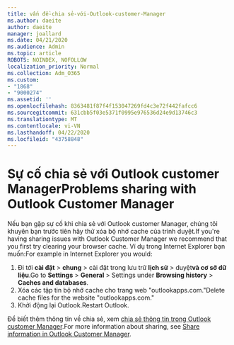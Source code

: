 ```yaml
---
title: vấn đề-chia sẻ-với-Outlook-customer-Manager
ms.author: daeite
author: daeite
manager: joallard
ms.date: 04/21/2020
ms.audience: Admin
ms.topic: article
ROBOTS: NOINDEX, NOFOLLOW
localization_priority: Normal
ms.collection: Adm_O365
ms.custom:
- "1868"
- "9000274"
ms.assetid: ''
ms.openlocfilehash: 8363481f87f4f153047269fd4c3e72f442fafcc6
ms.sourcegitcommit: 631cbb5f03e5371f0995e976536d24e9d13746c3
ms.translationtype: MT
ms.contentlocale: vi-VN
ms.lasthandoff: 04/22/2020
ms.locfileid: "43758848"
---
```

# <a name="problems-sharing-with-outlook-customer-manager"></a><span data-ttu-id="6877c-102">Sự cố chia sẻ với Outlook customer Manager</span><span class="sxs-lookup"><span data-stu-id="6877c-102">Problems sharing with Outlook Customer Manager</span></span>

<span data-ttu-id="6877c-103">Nếu bạn gặp sự cố khi chia sẻ với Outlook customer Manager, chúng tôi khuyên bạn trước tiên hãy thử xóa bộ nhớ cache của trình duyệt.</span><span class="sxs-lookup"><span data-stu-id="6877c-103">If you're having sharing issues with Outlook Customer Manager we recommend that you first try clearing your browser cache.</span></span> <span data-ttu-id="6877c-104">Ví dụ trong Internet Explorer bạn muốn:</span><span class="sxs-lookup"><span data-stu-id="6877c-104">For example in Internet Explorer you would:</span></span>

1. <span data-ttu-id="6877c-105">Đi tới **cài đặt** > **chung** > cài đặt trong lưu trữ **lịch sử** > duyệt**và cơ sở dữ liệu**.</span><span class="sxs-lookup"><span data-stu-id="6877c-105">Go to **Settings** > **General** > Settings under **Browsing history** > **Caches and databases**.</span></span>
2. <span data-ttu-id="6877c-106">Xóa các tập tin bộ nhớ cache cho trang web "outlookapps.com."</span><span class="sxs-lookup"><span data-stu-id="6877c-106">Delete cache files for the website "outlookapps.com."</span></span>
3. <span data-ttu-id="6877c-107">Khởi động lại Outlook.</span><span class="sxs-lookup"><span data-stu-id="6877c-107">Restart Outlook.</span></span>

<span data-ttu-id="6877c-108">Để biết thêm thông tin về chia sẻ, xem [chia sẻ thông tin trong Outlook customer Manager](https://support.office.com/article/4f26cc69-67da-4cd5-b344-02d1a4799310%20).</span><span class="sxs-lookup"><span data-stu-id="6877c-108">For more information about sharing, see [Share information in Outlook Customer Manager](https://support.office.com/article/4f26cc69-67da-4cd5-b344-02d1a4799310%20).</span></span>
